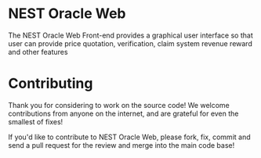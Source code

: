 # NEST Oracle Web

The NEST Oracle Web Front-end provides a graphical user interface so that user can provide price quotation, verification, claim system revenue reward and other features 


# Contributing
Thank you for considering to work on the source code! We welcome contributions from anyone on the internet, and are grateful for even the smallest of fixes!

If you'd like to contribute to NEST Oracle Web, please fork, fix, commit and send a pull request for the review and merge into the main code base!
